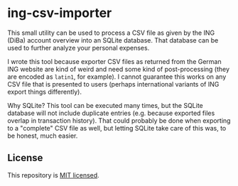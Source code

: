# ing-csv-importer

This small utility can be used to process a CSV file as given by the ING (DiBa) account overview into an SQLite database. That database can be used to further analyze your personal expenses.

I wrote this tool because exporter CSV files as returned from the German ING website are kind of weird and need some kind of post-processing (they are encoded as `latin1`, for example). I cannot guarantee this works on any CSV file that is presented to users (perhaps international variants of ING export things differently).

Why SQLite? This tool can be executed many times, but the SQLite database will not include duplicate entries (e.g. because exported files overlap in transaction history). That could probably be done when exporting to a "complete" CSV file as well, but letting SQLite take care of this was, to be honest, much easier.

## License

This repository is [MIT licensed](./LICENSE).
